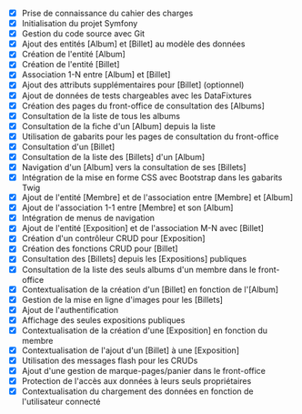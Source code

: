 - [x] Prise de connaissance du cahier des charges
- [x] Initialisation du projet Symfony
- [x] Gestion du code source avec Git
- [x] Ajout des entités [Album] et [Billet] au modèle des données
- [x] Création de l'entité [Album]
- [x] Création de l'entité [Billet]
- [x] Association 1-N entre [Album] et [Billet]
- [x] Ajout des attributs supplémentaires pour [Billet] (optionnel)
- [x] Ajout de données de tests chargeables avec les DataFixtures
- [x] Création des pages du front-office de consultation des [Albums]
- [x] Consultation de la liste de tous les albums
- [x] Consultation de la fiche d'un [Album] depuis la liste
- [x] Utilisation de gabarits pour les pages de consultation du front-office
- [x] Consultation d'un [Billet]
- [x] Consultation de la liste des [Billets] d'un [Album]
- [x] Navigation d'un [Album] vers la consultation de ses [Billets]
- [x] Intégration de la mise en forme CSS avec Bootstrap dans les gabarits Twig
- [x] Ajout de l'entité [Membre] et de l'association entre [Membre] et [Album]
- [x] Ajout de l'association 1-1 entre [Membre] et son [Album]
- [x] Intégration de menus de navigation
- [x] Ajout de l'entité [Exposition] et de l'association M-N avec [Billet]
- [x] Création d'un contrôleur CRUD pour [Exposition]
- [x] Création des fonctions CRUD pour [Billet]
- [x] Consultation des [Billets] depuis les [Expositions] publiques
- [x] Consultation de la liste des seuls albums d'un membre dans le front-office
- [x] Contextualisation de la création d'un [Billet] en fonction de l'[Album]
- [x] Gestion de la mise en ligne d'images pour les [Billets]
- [x] Ajout de l'authentification
- [x] Affichage des seules expositions publiques
- [x] Contextualisation de la création d'une [Exposition] en fonction du membre
- [x] Contextualisation de l'ajout d'un [Billet] à une [Exposition]
- [x] Utilisation des messages flash pour les CRUDs
- [x] Ajout d'une gestion de marque-pages/panier dans le front-office
- [x] Protection de l'accès aux données à leurs seuls propriétaires
- [x] Contextualisation du chargement des données en fonction de l'utilisateur connecté
